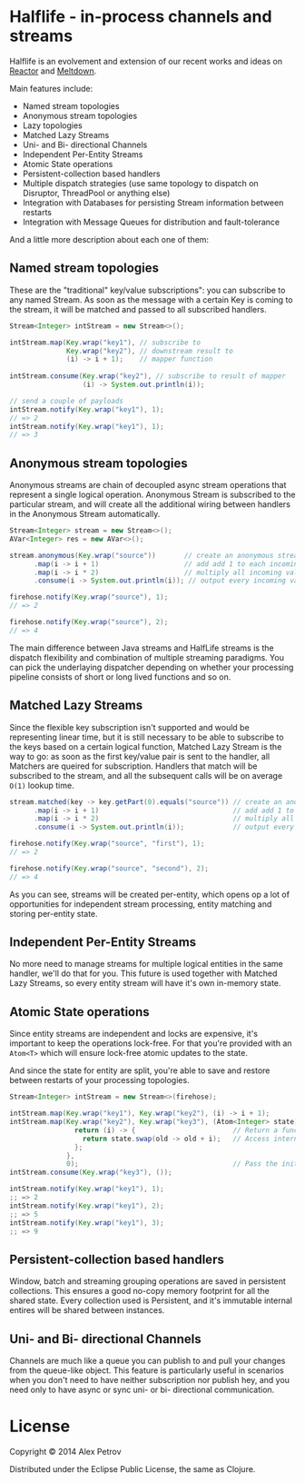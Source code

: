 # Halflife - in-process channels and streams

Halflife is an evolvement and extension of our recent works and ideas on
[Reactor]() and [Meltdown]().

Main features include:

  * Named stream topologies
  * Anonymous stream topologies
  * Lazy topologies
  * Matched Lazy Streams
  * Uni- and Bi- directional Channels 
  * Independent Per-Entity Streams
  * Atomic State operations
  * Persistent-collection based handlers
  * Multiple dispatch strategies (use same topology to dispatch on Disruptor, ThreadPool or anything else)
  * Integration with Databases for persisting Stream information between restarts
  * Integration with Message Queues for distribution and fault-tolerance
  
And a little more description about each one of them:

## Named stream topologies

These are the "traditional" key/value subscriptions": you can subscribe to any named Stream.
As soon as the message with a certain Key is coming to the stream, it will be matched
and passed to all subscribed handlers.

```java
Stream<Integer> intStream = new Stream<>();

intStream.map(Key.wrap("key1"), // subscribe to
              Key.wrap("key2"), // downstream result to
              (i) -> i + 1);    // mapper function
              
intStream.consume(Key.wrap("key2"), // subscribe to result of mapper 
                  (i) -> System.out.println(i));

// send a couple of payloads
intStream.notify(Key.wrap("key1"), 1);
// => 2
intStream.notify(Key.wrap("key1"), 1);
// => 3
```

## Anonymous stream topologies

Anonymous streams are chain of decoupled async stream operations that represent a single
logical operation. Anonymous Stream is subscribed to the particular stream, and will
create all the additional wiring between handlers in the Anonymous Stream automatically.

```java
Stream<Integer> stream = new Stream<>();
AVar<Integer> res = new AVar<>();

stream.anonymous(Key.wrap("source"))       // create an anonymous stream subscribed to "source"
      .map(i -> i + 1)                     // add add 1 to each incoming value
      .map(i -> i * 2)                     // multiply all incoming values by 2
      .consume(i -> System.out.println(i)); // output every incoming value to stdout

firehose.notify(Key.wrap("source"), 1); 
// => 2

firehose.notify(Key.wrap("source"), 2);
// => 4
```

The main difference between Java streams and HalfLife streams is the dispatch flexibility
and combination of multiple streaming paradigms. You can pick the underlaying
dispatcher depending on whether your processing pipeline consists of short or long lived
functions and so on.

## Matched Lazy Streams

Since the flexible key subscription isn't supported and would be representing linear time,
but it is still necessary to be able to subscribe to the keys based on a certain logical
function, Matched Lazy Stream is the way to go: as soon as the first key/value pair is
sent to the handler, all Matchers are queired for subscription. Handlers that match
will be subscribed to the stream, and all the subsequent calls will be on average `O(1)`
lookup time.

```java
stream.matched(key -> key.getPart(0).equals("source")) // create an anonymous stream subscribed to "source"
      .map(i -> i + 1)                                 // add add 1 to each incoming value
      .map(i -> i * 2)                                 // multiply all incoming values by 2
      .consume(i -> System.out.println(i));            // output every incoming value to stdout

firehose.notify(Key.wrap("source", "first"), 1);
// => 2

firehose.notify(Key.wrap("source", "second"), 2);
// => 4
```

As you can see, streams will be created per-entity, which opens op a lot of opportunities
for independent stream processing, entity matching and storing per-entity state.

## Independent Per-Entity Streams

No more need to manage streams for multiple logical entities in the same handler,
we'll do that for you. This future is used together with Matched Lazy Streams, so
every entity stream will have it's own in-memory state.

## Atomic State operations

Since entity streams are independent and locks are expensive, it's important to
keep the operations lock-free. For that you're provided with an `Atom<T>` which
will ensure lock-free atomic updates to the state.

And since the state for entity are split, you're able to save and restore between
restarts of your processing topologies.

```java
Stream<Integer> intStream = new Stream<>(firehose);

intStream.map(Key.wrap("key1"), Key.wrap("key2"), (i) -> i + 1);             
intStream.map(Key.wrap("key2"), Key.wrap("key3"), (Atom<Integer> state) -> { // Use a supplier to capture state in closure 
                return (i) -> {                        // Return a function, just as a "regular" map would do
                  return state.swap(old -> old + i);   // Access internal state
                };
              },
              0);                                      // Pass the initial value for state
intStream.consume(Key.wrap("key3"), ());

intStream.notify(Key.wrap("key1"), 1);
;; => 2
intStream.notify(Key.wrap("key1"), 2);
;; => 5 
intStream.notify(Key.wrap("key1"), 3);
;; => 9
```

## Persistent-collection based handlers

Window, batch and streaming grouping operations are saved in persistent collections.
This ensures a good no-copy memory footprint for all the shared state. Every
collection used is Persistent, and it's immutable internal entires will be
shared between instances.

## Uni- and Bi- directional Channels

Channels are much like a queue you can publish to and pull your changes from
the queue-like object. This feature is particularly useful in scenarios when
you don't need to have neither subscription nor publish hey, and you need
only to have async or sync uni- or bi- directional communication.

# License

Copyright © 2014 Alex Petrov

Distributed under the Eclipse Public License, the same as Clojure.






